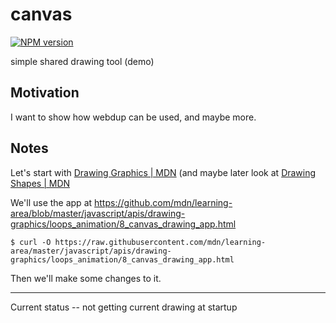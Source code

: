 # canvas
[![NPM version][npm-image]][npm-url]

simple shared drawing tool (demo)

## Motivation

I want to show how webdup can be used, and maybe more.

## Notes

Let's start with [Drawing Graphics | MDN](https://developer.mozilla.org/en-US/docs/Learn/JavaScript/Client-side_web_APIs/Drawing_graphics) (and maybe later look at [Drawing Shapes | MDN](https://developer.mozilla.org/en-US/docs/Web/API/Canvas_API/Tutorial/Drawing_shapes)

We'll use the app at <https://github.com/mdn/learning-area/blob/master/javascript/apis/drawing-graphics/loops_animation/8_canvas_drawing_app.html>

```terminal
$ curl -O https://raw.githubusercontent.com/mdn/learning-area/master/javascript/apis/drawing-graphics/loops_animation/8_canvas_drawing_app.html
```

Then we'll make some changes to it.

----

Current status -- not getting current drawing at startup

[npm-image]: https://img.shields.io/npm/v/canvas.svg?style=flat-square
[npm-url]: https://npmjs.org/package/canvas
